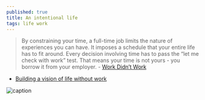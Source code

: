 ```yaml
---
published: true
title: An intentional life
tags: life work
---
```

> By constraining your time, a full-time job limits the nature of experiences you can have. It imposes a schedule that your entire life has to fit around. Every decision involving time has to pass the “let me check with work” test. That means your time is not yours - you borrow it from your employer. - [Work Didn’t Work](https://suketk.com/why-i-quit-google)

- [Building a vision of life without work](https://news.ycombinator.com/item?id=27821101)

![caption](https://suketk.com/assets/principles.svg)